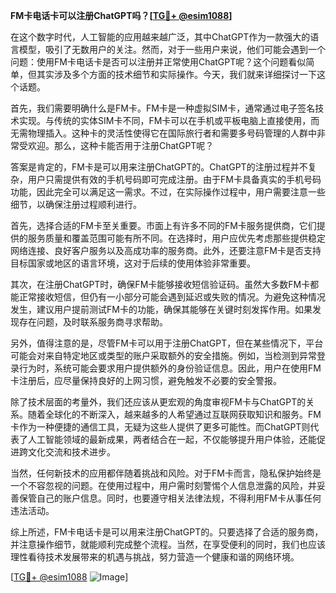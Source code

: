 **FM卡电话卡可以注册ChatGPT吗？[[TG💪+ @esim1088](https://t.me/s/esim1088)]**

在这个数字时代，人工智能的应用越来越广泛，其中ChatGPT作为一款强大的语言模型，吸引了无数用户的关注。然而，对于一些用户来说，他们可能会遇到一个问题：使用FM卡电话卡是否可以注册并正常使用ChatGPT呢？这个问题看似简单，但其实涉及多个方面的技术细节和实际操作。今天，我们就来详细探讨一下这个话题。

首先，我们需要明确什么是FM卡。FM卡是一种虚拟SIM卡，通常通过电子签名技术实现。与传统的实体SIM卡不同，FM卡可以在手机或平板电脑上直接使用，而无需物理插入。这种卡的灵活性使得它在国际旅行者和需要多号码管理的人群中非常受欢迎。那么，这种卡能否用于注册ChatGPT呢？

答案是肯定的，FM卡是可以用来注册ChatGPT的。ChatGPT的注册过程并不复杂，用户只需提供有效的手机号码即可完成注册。由于FM卡具备真实的手机号码功能，因此完全可以满足这一需求。不过，在实际操作过程中，用户需要注意一些细节，以确保注册过程顺利进行。

首先，选择合适的FM卡至关重要。市面上有许多不同的FM卡服务提供商，它们提供的服务质量和覆盖范围可能有所不同。在选择时，用户应优先考虑那些提供稳定网络连接、良好客户服务以及高成功率的服务商。此外，还要注意FM卡是否支持目标国家或地区的语言环境，这对于后续的使用体验非常重要。

其次，在注册ChatGPT时，确保FM卡能够接收短信验证码。虽然大多数FM卡都能正常接收短信，但仍有一小部分可能会遇到延迟或失败的情况。为避免这种情况发生，建议用户提前测试FM卡的功能，确保其能够在关键时刻发挥作用。如果发现存在问题，及时联系服务商寻求帮助。

另外，值得注意的是，尽管FM卡可以用于注册ChatGPT，但在某些情况下，平台可能会对来自特定地区或类型的账户采取额外的安全措施。例如，当检测到异常登录行为时，系统可能会要求用户提供额外的身份验证信息。因此，用户在使用FM卡注册后，应尽量保持良好的上网习惯，避免触发不必要的安全警报。

除了技术层面的考量外，我们还应该从更宏观的角度审视FM卡与ChatGPT的关系。随着全球化的不断深入，越来越多的人希望通过互联网获取知识和服务。FM卡作为一种便捷的通信工具，无疑为这些人提供了更多可能性。而ChatGPT则代表了人工智能领域的最新成果，两者结合在一起，不仅能够提升用户体验，还能促进跨文化交流和技术进步。

当然，任何新技术的应用都伴随着挑战和风险。对于FM卡而言，隐私保护始终是一个不容忽视的问题。在使用过程中，用户需时刻警惕个人信息泄露的风险，并妥善保管自己的账户信息。同时，也要遵守相关法律法规，不得利用FM卡从事任何违法活动。

综上所述，FM卡电话卡是可以用来注册ChatGPT的。只要选择了合适的服务商，并注意操作细节，就能顺利完成整个流程。当然，在享受便利的同时，我们也应该理性看待技术发展带来的机遇与挑战，努力营造一个健康和谐的网络环境。

[[TG💪+ @esim1088](https://t.me/s/esim1088) ![Image](https://i.postimg.cc/4NQfJmqS/Snipaste-2025-05-13-00-14-12.png)]